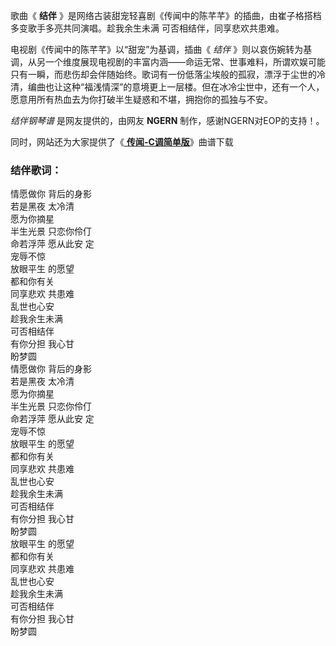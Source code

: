 

歌曲《 **结伴** 》是网络古装甜宠轻喜剧《传闻中的陈芊芊》的插曲，由崔子格搭档多变歌手多亮共同演唱。趁我余生未满 可否相结伴，同享悲欢共患难。

电视剧《传闻中的陈芊芊》以“甜宠”为基调，插曲《 _结伴_
》则以哀伤婉转为基调，从另一个维度展现电视剧的丰富内涵——命运无常、世事难料，所谓欢娱可能只有一瞬，而悲伤却会伴随始终。歌词有一份低落尘埃般的孤寂，漂浮于尘世的冷清，编曲也让这种“福浅情深”的意境更上一层楼。但在冰冷尘世中，还有一个人，愿意用所有热血去为你打破半生疑惑和不堪，拥抱你的孤独与不安。

_结伴钢琴谱_ 是网友提供的，由网友 **NGERN** 制作，感谢NGERN对EOP的支持！。

同时，网站还为大家提供了《[ **传闻-C调简单版**](Music-11799-传闻-C调简单版-传闻中的陈芊芊片尾曲.html "传闻-
C调简单版")》曲谱下载

### 结伴歌词：

情愿做你 背后的身影  
若是黑夜 太冷清  
愿为你摘星  
半生光景 只恋你伶仃  
命若浮萍 愿从此安 定  
宠辱不惊  
放眼平生 的愿望  
都和你有关  
同享悲欢 共患难  
乱世也心安  
趁我余生未满  
可否相结伴  
有你分担 我心甘  
盼梦圆  
情愿做你 背后的身影  
若是黑夜 太冷清  
愿为你摘星  
半生光景 只恋你伶仃  
命若浮萍 愿从此安 定  
宠辱不惊  
放眼平生 的愿望  
都和你有关  
同享悲欢 共患难  
乱世也心安  
趁我余生未满  
可否相结伴  
有你分担 我心甘  
盼梦圆  
放眼平生 的愿望  
都和你有关  
同享悲欢 共患难  
乱世也心安  
趁我余生未满  
可否相结伴  
有你分担 我心甘  
盼梦圆

